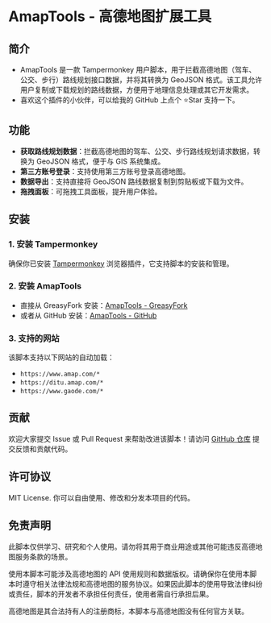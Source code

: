 # AmapTools - 高德地图扩展工具

## 简介

- AmapTools 是一款 Tampermonkey 用户脚本，用于拦截高德地图（驾车、公交、步行）路线规划接口数据，并将其转换为 GeoJSON 格式。该工具允许用户复制或下载规划的路线数据，方便用于地理信息处理或其它开发需求。
- 喜欢这个插件的小伙伴，可以给我的 GitHub 上点个 ⭐️Star 支持一下。

## 功能

- **获取路线规划数据**：拦截高德地图的驾车、公交、步行路线规划请求数据，转换为 GeoJSON 格式，便于与 GIS 系统集成。
- **第三方账号登录**：支持使用第三方账号登录高德地图。
- **数据导出**：支持直接将 GeoJSON 路线数据复制到剪贴板或下载为文件。
- **拖拽面板**：可拖拽工具面板，提升用户体验。

## 安装

### 1. 安装 Tampermonkey

确保你已安装 [Tampermonkey](https://www.tampermonkey.net/) 浏览器插件，它支持脚本的安装和管理。

### 2. 安装 AmapTools

- 直接从 GreasyFork 安装：[AmapTools - GreasyFork](https://greasyfork.org/zh-CN/scripts/507634-amaptools)
- 或者从 GitHub 安装：[AmapTools - GitHub](https://github.com/10D24D/AmapTools)

### 3. 支持的网站

该脚本支持以下网站的自动加载：

- `https://www.amap.com/*`
- `https://ditu.amap.com/*`
- `https://www.gaode.com/*`

## 贡献

欢迎大家提交 Issue 或 Pull Request 来帮助改进该脚本！请访问 [GitHub 仓库](https://github.com/10D24D/AmapTools) 提交反馈和贡献代码。

## 许可协议

MIT License. 你可以自由使用、修改和分发本项目的代码。

## 免责声明

此脚本仅供学习、研究和个人使用。请勿将其用于商业用途或其他可能违反高德地图服务条款的场景。

使用本脚本可能涉及高德地图的 API 使用规则和数据版权。请确保你在使用本脚本时遵守相关法律法规和高德地图的服务协议。如果因此脚本的使用导致法律纠纷或责任，脚本的开发者不承担任何责任，使用者需自行承担后果。

高德地图是其合法持有人的注册商标，本脚本与高德地图没有任何官方关联。

